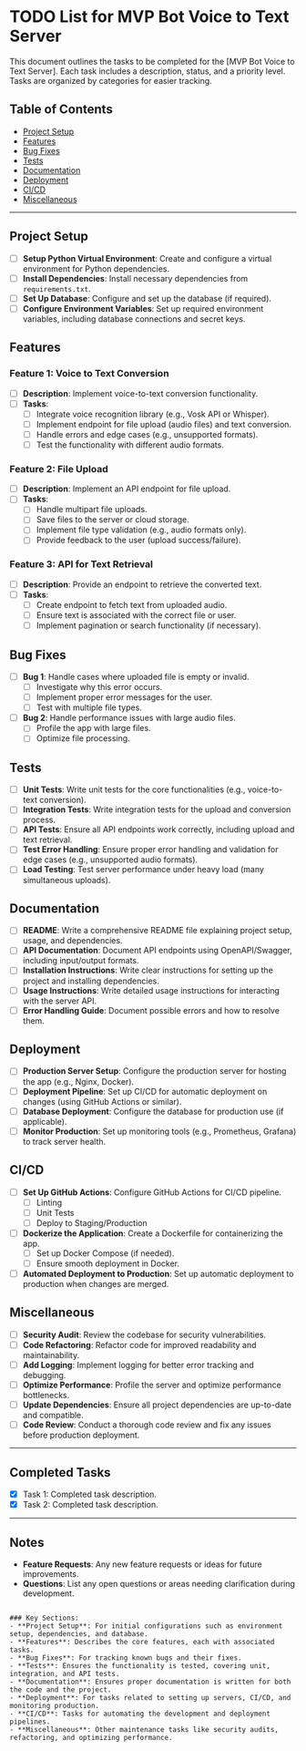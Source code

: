 # TODO List for MVP Bot Voice to Text Server

This document outlines the tasks to be completed for the [MVP Bot Voice to Text Server]. Each task includes a description, status, and a priority level. Tasks are organized by categories for easier tracking.

## Table of Contents

- [Project Setup](#project-setup)
- [Features](#features)
- [Bug Fixes](#bug-fixes)
- [Tests](#tests)
- [Documentation](#documentation)
- [Deployment](#deployment)
- [CI/CD](#cicd)
- [Miscellaneous](#miscellaneous)

---

## Project Setup

- [ ] **Setup Python Virtual Environment**: Create and configure a virtual environment for Python dependencies.
- [ ] **Install Dependencies**: Install necessary dependencies from `requirements.txt`.
- [ ] **Set Up Database**: Configure and set up the database (if required).
- [ ] **Configure Environment Variables**: Set up required environment variables, including database connections and secret keys.

## Features

### Feature 1: Voice to Text Conversion

- [ ] **Description**: Implement voice-to-text conversion functionality.
- [ ] **Tasks**:
  - [ ] Integrate voice recognition library (e.g., Vosk API or Whisper).
  - [ ] Implement endpoint for file upload (audio files) and text conversion.
  - [ ] Handle errors and edge cases (e.g., unsupported formats).
  - [ ] Test the functionality with different audio formats.

### Feature 2: File Upload

- [ ] **Description**: Implement an API endpoint for file upload.
- [ ] **Tasks**:
  - [ ] Handle multipart file uploads.
  - [ ] Save files to the server or cloud storage.
  - [ ] Implement file type validation (e.g., audio formats only).
  - [ ] Provide feedback to the user (upload success/failure).

### Feature 3: API for Text Retrieval

- [ ] **Description**: Provide an endpoint to retrieve the converted text.
- [ ] **Tasks**:
  - [ ] Create endpoint to fetch text from uploaded audio.
  - [ ] Ensure text is associated with the correct file or user.
  - [ ] Implement pagination or search functionality (if necessary).

## Bug Fixes

- [ ] **Bug 1**: Handle cases where uploaded file is empty or invalid.
  - [ ] Investigate why this error occurs.
  - [ ] Implement proper error messages for the user.
  - [ ] Test with multiple file types.
- [ ] **Bug 2**: Handle performance issues with large audio files.
  - [ ] Profile the app with large files.
  - [ ] Optimize file processing.

## Tests

- [ ] **Unit Tests**: Write unit tests for the core functionalities (e.g., voice-to-text conversion).
- [ ] **Integration Tests**: Write integration tests for the upload and conversion process.
- [ ] **API Tests**: Ensure all API endpoints work correctly, including upload and text retrieval.
- [ ] **Test Error Handling**: Ensure proper error handling and validation for edge cases (e.g., unsupported audio formats).
- [ ] **Load Testing**: Test server performance under heavy load (many simultaneous uploads).

## Documentation

- [ ] **README**: Write a comprehensive README file explaining project setup, usage, and dependencies.
- [ ] **API Documentation**: Document API endpoints using OpenAPI/Swagger, including input/output formats.
- [ ] **Installation Instructions**: Write clear instructions for setting up the project and installing dependencies.
- [ ] **Usage Instructions**: Write detailed usage instructions for interacting with the server API.
- [ ] **Error Handling Guide**: Document possible errors and how to resolve them.

## Deployment

- [ ] **Production Server Setup**: Configure the production server for hosting the app (e.g., Nginx, Docker).
- [ ] **Deployment Pipeline**: Set up CI/CD for automatic deployment on changes (using GitHub Actions or similar).
- [ ] **Database Deployment**: Configure the database for production use (if applicable).
- [ ] **Monitor Production**: Set up monitoring tools (e.g., Prometheus, Grafana) to track server health.

## CI/CD

- [ ] **Set Up GitHub Actions**: Configure GitHub Actions for CI/CD pipeline.
  - [ ] Linting
  - [ ] Unit Tests
  - [ ] Deploy to Staging/Production
- [ ] **Dockerize the Application**: Create a Dockerfile for containerizing the app.
  - [ ] Set up Docker Compose (if needed).
  - [ ] Ensure smooth deployment in Docker.
- [ ] **Automated Deployment to Production**: Set up automatic deployment to production when changes are merged.

## Miscellaneous

- [ ] **Security Audit**: Review the codebase for security vulnerabilities.
- [ ] **Code Refactoring**: Refactor code for improved readability and maintainability.
- [ ] **Add Logging**: Implement logging for better error tracking and debugging.
- [ ] **Optimize Performance**: Profile the server and optimize performance bottlenecks.
- [ ] **Update Dependencies**: Ensure all project dependencies are up-to-date and compatible.
- [ ] **Code Review**: Conduct a thorough code review and fix any issues before production deployment.

---

## Completed Tasks

- [x] Task 1: Completed task description.
- [x] Task 2: Completed task description.

---

## Notes

- **Feature Requests**: Any new feature requests or ideas for future improvements.
- **Questions**: List any open questions or areas needing clarification during development.

```

### Key Sections:
- **Project Setup**: For initial configurations such as environment setup, dependencies, and database.
- **Features**: Describes the core features, each with associated tasks.
- **Bug Fixes**: For tracking known bugs and their fixes.
- **Tests**: Ensures the functionality is tested, covering unit, integration, and API tests.
- **Documentation**: Ensures proper documentation is written for both the code and the project.
- **Deployment**: For tasks related to setting up servers, CI/CD, and monitoring production.
- **CI/CD**: Tasks for automating the development and deployment pipelines.
- **Miscellaneous**: Other maintenance tasks like security audits, refactoring, and optimizing performance.

